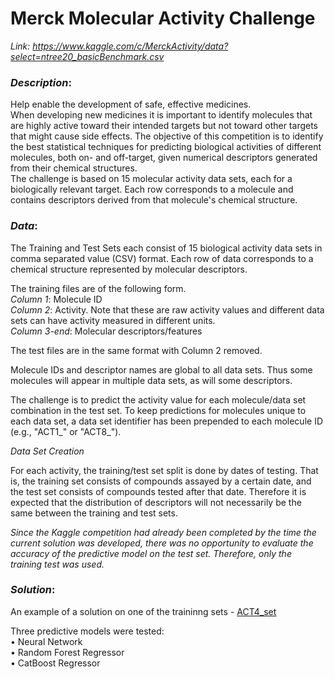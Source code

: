 # Merck Molecular Activity Challenge
*Link: https://www.kaggle.com/c/MerckActivity/data?select=ntree20_basicBenchmark.csv*  
### *Description*:   
Help enable the development of safe, effective medicines.  
When developing new medicines it is important to identify molecules that are highly active toward their intended targets but not toward other targets that might cause side effects. The objective of this competition is to identify the best statistical techniques for predicting biological activities of different molecules, both on- and off-target, given numerical descriptors generated from their chemical structures.  
The challenge is based on 15 molecular activity data sets, each for a biologically relevant target. Each row corresponds to a molecule and contains descriptors derived from that molecule's chemical structure.

### *Data*:
The Training and Test Sets each consist of 15 biological activity data sets in comma separated value (CSV) format. Each row of data corresponds to a chemical structure represented by molecular descriptors.

The training files are of the following form.   
*Column 1*: Molecule ID  
*Column 2*: Activity. Note that these are raw activity values and different data sets can have activity measured in different units.  
*Column 3-end*: Molecular descriptors/features  

The test files are in the same format with Column 2 removed.

Molecule IDs and descriptor names are global to all data sets. Thus some molecules will appear in multiple data sets, as will some descriptors.

The challenge is to predict the activity value for each molecule/data set combination in the test set. To keep predictions for molecules unique to each data set, a data set identifier has been prepended to each molecule ID (e.g., "ACT1_" or "ACT8_").

*Data Set Creation*

For each activity, the training/test set split is done by dates of testing.  That is, the training set consists of compounds assayed by a certain date, and the test set consists of compounds tested after that date. Therefore it is expected that the distribution of descriptors will not necessarily be the same between the training and test sets.

*Since the Kaggle competition had already been completed by the time the current solution was developed, there was no opportunity to evaluate the accuracy of the predictive model on the test set. Therefore, only the training test was used.*

### *Solution*: 
An example of a solution on one of the traininng sets - [ACT4_set](https://github.com/Iryna-Alshakova/Portfolio/blob/main/Merck%20Molecular%20Activity%20Challenge/ACT4.ipynb)

Three predictive models were tested:   
•	Neural Network  
• Random Forest Regressor  
• CatBoost Regressor  

